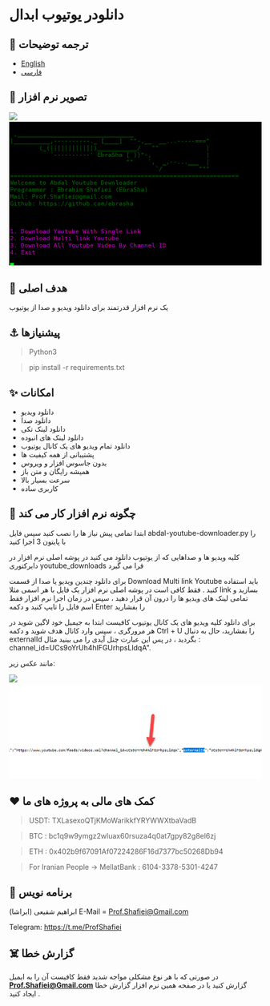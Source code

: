 # دانلودر یوتیوب ابدال

## 🎤 ترجمه توضیحات 
- [English](README.md)
- [فارسی](README.fa.md)

## 👀 تصویر نرم افزار

![](screenshot.jpg)
![](https://github.com/ebrasha/abdal-youtube-downloader/blob/main/screenshot/screenshot.jpg)


 ## 💎 هدف اصلی
یک نرم افزار قدرتمند برای دانلود ویدیو و صدا از یوتیوب 


## ⚓ پیشنیازها
>Python3

> pip install -r  requirements.txt
 

## ✨ امکانات

- دانلود ویدیو
- دانلود صدا
- دانلود لینک تکی
- دانلود لینک های انبوده
- دانلود تمام ویدیو های یک کانال یوتیوب
- پشتیبانی از همه کیفیت ها
- بدون جاسوس افزار و ویروس
- همیشه رایگان و متن باز
- سرعت بسیار بالا
- کاربری ساده 

## 📝️ چگونه نرم افزار کار می کند

ابتدا تمامی پیش نیاز ها را نصب کنید سپس فایل abdal-youtube-downloader.py را با پایتون 3 اجرا کنید

کلیه ویدیو ها و صداهایی که از یوتیوب دانلود می کنید در پوشه اصلی نرم افزار در دایرکتوری youtube_downloads قرا می گیرد

 
برای دانلود چندین ویدیو یا صدا از قسمت Download Multi link Youtube باید استفاده کنید . فقط کافی است در پوشه اصلی نرم افزار یک فایل با هر اسمی مثلا link بسازید و تمامی لینک های ویدیو ها را درون آن قرار دهید ، سپس در زمان اجرا نرم افزار فقط اسم فایل را تایپ کنید و دکمه  Enter  را بفشارید


برای دانلود کلیه ویدیو های یک کانال یوتیوب کافیست ابتدا به جیمیل خود لاگین شوید در هر مرورگری ، سپس وارد کانال هدف شوید و دکمه  Ctrl + U  را بفشارید، حال به دنبال externalId بگردید ، در پس این عبارت چنل آیدی را می بینید 
مثال :  channel_id=UCs9oYrUh4hlFGUrhpsLldqA".


مانند عکس زیر:
 
![](help.jpg)
![](https://github.com/ebrasha/abdal-youtube-downloader/blob/main/screenshot/help.jpg)


## ❤️ کمک های مالی به پروژه های ما

> USDT:      TXLasexoQTjKMoWarikkfYRYWWXtbaVadB

> BTC :   bc1q9w9ymgz2wluax60rsuza4q0at7gpy82g8el6zj

> ETH :   0x402b9f67091Af07224286F16d7377bc50268Db94

> For Iranian People -> MellatBank : 6104-3378-5301-4247

## 🤵 برنامه نویس
ابراهیم شفیعی (ابراشا)
E-Mail = Prof.Shafiei@Gmail.com

Telegram: https://t.me/ProfShafiei

## ☠️ گزارش خطا

در صورتی که با هر نوع مشکلی مواجه شدید فقط کافیست آن را به ایمیل **Prof.Shafiei@Gmail.com** گزارش کنید یا در صفحه همین نرم افزار گزارش خطا ایجاد کنید . 


